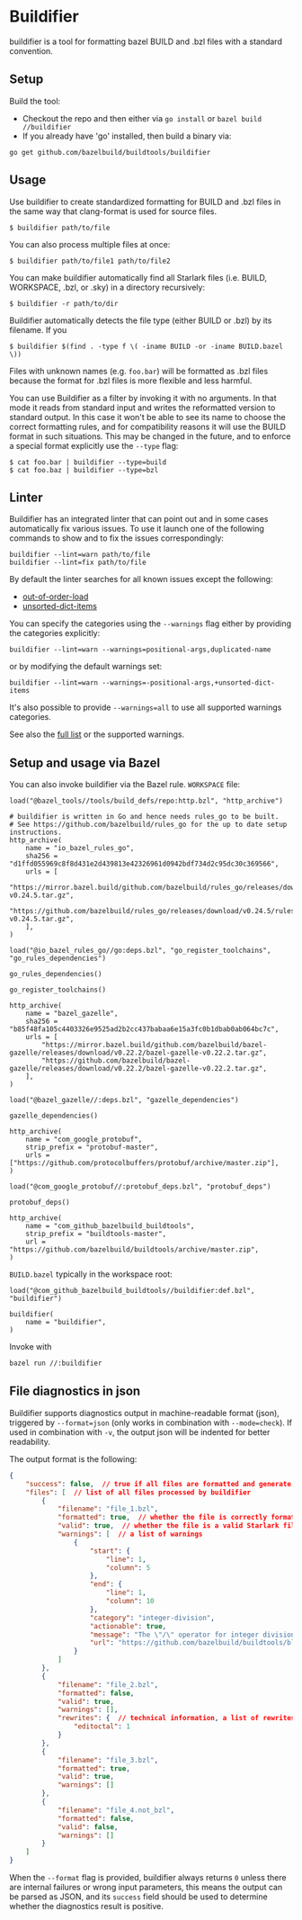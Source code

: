 # Buildifier

buildifier is a tool for formatting bazel BUILD and .bzl files with a standard convention.

## Setup

Build the tool:
* Checkout the repo and then either via `go install` or `bazel build //buildifier`
* If you already have 'go' installed, then build a binary via:

`go get github.com/bazelbuild/buildtools/buildifier`

## Usage

Use buildifier to create standardized formatting for BUILD and .bzl files in the
same way that clang-format is used for source files.

    $ buildifier path/to/file

You can also process multiple files at once:

    $ buildifier path/to/file1 path/to/file2

You can make buildifier automatically find all Starlark files (i.e. BUILD, WORKSPACE, .bzl, or .sky)
in a directory recursively:

    $ buildifier -r path/to/dir

Buildifier automatically detects the file type (either BUILD or .bzl) by its filename. If you 

    $ buildifier $(find . -type f \( -iname BUILD -or -iname BUILD.bazel \))

Files with unknown names (e.g. `foo.bar`) will be formatted as .bzl files because the format for
.bzl files is more flexible and less harmful.

You can use Buildifier as a filter by invoking it with no arguments. In that mode it reads from
standard input and writes the reformatted version to standard output. In this case it won't be
able to see its name to choose the correct formatting rules, and for compatibility reasons it
will use the BUILD format in such situations. This may be changed in the future, and to enforce
a special format explicitly use the `--type` flag:

    $ cat foo.bar | buildifier --type=build
    $ cat foo.baz | buildifier --type=bzl

## Linter

Buildifier has an integrated linter that can point out and in some cases automatically fix various
issues. To use it launch one of the following commands to show and to fix the issues
correspondingly:

    buildifier --lint=warn path/to/file
    buildifier --lint=fix path/to/file

By default the linter searches for all known issues except the following:

  * [out-of-order-load](../WARNINGS.md#out-of-order-load)
  * [unsorted-dict-items](../WARNINGS.md#unsorted-dict-items)

You can specify the categories using the `--warnings` flag either by providing the categories
explicitly:

    buildifier --lint=warn --warnings=positional-args,duplicated-name

or by modifying the default warnings set:

    buildifier --lint=warn --warnings=-positional-args,+unsorted-dict-items

It's also possible to provide `--warnings=all` to use all supported warnings categories.

See also the [full list](../WARNINGS.md) or the supported warnings.

## Setup and usage via Bazel

You can also invoke buildifier via the Bazel rule.
`WORKSPACE` file:
```bzl
load("@bazel_tools//tools/build_defs/repo:http.bzl", "http_archive")

# buildifier is written in Go and hence needs rules_go to be built.
# See https://github.com/bazelbuild/rules_go for the up to date setup instructions.
http_archive(
    name = "io_bazel_rules_go",
    sha256 = "d1ffd055969c8f8d431e2d439813e42326961d0942bdf734d2c95dc30c369566",
    urls = [
        "https://mirror.bazel.build/github.com/bazelbuild/rules_go/releases/download/v0.24.5/rules_go-v0.24.5.tar.gz",
        "https://github.com/bazelbuild/rules_go/releases/download/v0.24.5/rules_go-v0.24.5.tar.gz",
    ],
)

load("@io_bazel_rules_go//go:deps.bzl", "go_register_toolchains", "go_rules_dependencies")

go_rules_dependencies()

go_register_toolchains()

http_archive(
    name = "bazel_gazelle",
    sha256 = "b85f48fa105c4403326e9525ad2b2cc437babaa6e15a3fc0b1dbab0ab064bc7c",
    urls = [
        "https://mirror.bazel.build/github.com/bazelbuild/bazel-gazelle/releases/download/v0.22.2/bazel-gazelle-v0.22.2.tar.gz",
        "https://github.com/bazelbuild/bazel-gazelle/releases/download/v0.22.2/bazel-gazelle-v0.22.2.tar.gz",
    ],
)

load("@bazel_gazelle//:deps.bzl", "gazelle_dependencies")

gazelle_dependencies()

http_archive(
    name = "com_google_protobuf",
    strip_prefix = "protobuf-master",
    urls = ["https://github.com/protocolbuffers/protobuf/archive/master.zip"],
)

load("@com_google_protobuf//:protobuf_deps.bzl", "protobuf_deps")

protobuf_deps()

http_archive(
    name = "com_github_bazelbuild_buildtools",
    strip_prefix = "buildtools-master",
    url = "https://github.com/bazelbuild/buildtools/archive/master.zip",
)
```

`BUILD.bazel` typically in the workspace root:
```bzl
load("@com_github_bazelbuild_buildtools//buildifier:def.bzl", "buildifier")

buildifier(
    name = "buildifier",
)
```
Invoke with
```bash
bazel run //:buildifier
```

## File diagnostics in json

Buildifier supports diagnostics output in machine-readable format (json), triggered by
`--format=json` (only works in combination with `--mode=check`). If used in combination with `-v`,
the output json will be indented for better readability.

The output format is the following:

```json
{
    "success": false,  // true if all files are formatted and generate no warnings, false otherwise
    "files": [  // list of all files processed by buildifier
        {
            "filename": "file_1.bzl",
            "formatted": true,  // whether the file is correctly formatted
            "valid": true,  // whether the file is a valid Starlark file. Can only be false if formatted = false
            "warnings": [  // a list of warnings
                {
                    "start": {
                        "line": 1,
                        "column": 5
                    },
                    "end": {
                        "line": 1,
                        "column": 10
                    },
                    "category": "integer-division",
                    "actionable": true,
                    "message": "The \"/\" operator for integer division is deprecated in favor of \"//\".",
                    "url": "https://github.com/bazelbuild/buildtools/blob/master/WARNINGS.md#integer-division"
                }
            ]
        },
        {
            "filename": "file_2.bzl",
            "formatted": false,
            "valid": true,
            "warnings": [],
            "rewrites": {  // technical information, a list of rewrites buildifier applies during reformatting
                "editoctal": 1
            }
        },
        {
            "filename": "file_3.bzl",
            "formatted": true,
            "valid": true,
            "warnings": []
        },
        {
            "filename": "file_4.not_bzl",
            "formatted": false,
            "valid": false,
            "warnings": []
        }
    ]
}
```

When the `--format` flag is provided, buildifier always returns `0` unless there are internal
failures or wrong input parameters, this means the output can be parsed as JSON, and its `success`
field should be used to determine whether the diagnostics result is positive.
